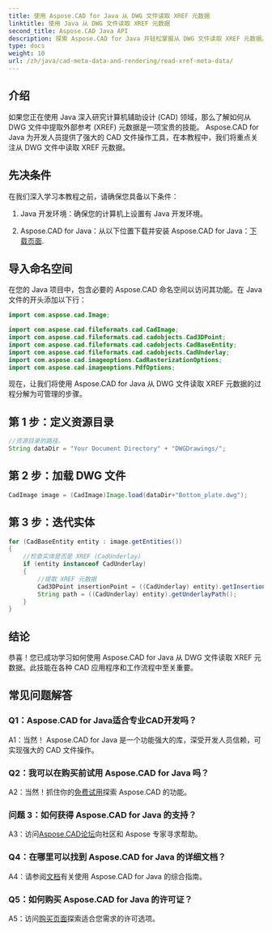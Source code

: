 ```yaml
---
title: 使用 Aspose.CAD for Java 从 DWG 文件读取 XREF 元数据
linktitle: 使用 Java 从 DWG 文件读取 XREF 元数据
second_title: Aspose.CAD Java API
description: 探索 Aspose.CAD for Java 并轻松掌握从 DWG 文件读取 XREF 元数据。利用这个强大的 Java 库促进您的 CAD 开发。
type: docs
weight: 10
url: /zh/java/cad-meta-data-and-rendering/read-xref-meta-data/
---
```

## 介绍

如果您正在使用 Java 深入研究计算机辅助设计 (CAD) 领域，那么了解如何从 DWG 文件中提取外部参考 (XREF) 元数据是一项宝贵的技能。 Aspose.CAD for Java 为开发人员提供了强大的 CAD 文件操作工具，在本教程中，我们将重点关注从 DWG 文件中读取 XREF 元数据。

## 先决条件

在我们深入学习本教程之前，请确保您具备以下条件：

1. Java 开发环境：确保您的计算机上设置有 Java 开发环境。

2.  Aspose.CAD for Java：从以下位置下载并安装 Aspose.CAD for Java：[下载页面](https://releases.aspose.com/cad/java/).

## 导入命名空间

在您的 Java 项目中，包含必要的 Aspose.CAD 命名空间以访问其功能。在 Java 文件的开头添加以下行：

```java
import com.aspose.cad.Image;

import com.aspose.cad.fileformats.cad.CadImage;
import com.aspose.cad.fileformats.cad.cadobjects.Cad3DPoint;
import com.aspose.cad.fileformats.cad.cadobjects.CadBaseEntity;
import com.aspose.cad.fileformats.cad.cadobjects.CadUnderlay;
import com.aspose.cad.imageoptions.CadRasterizationOptions;
import com.aspose.cad.imageoptions.PdfOptions;

```

现在，让我们将使用 Aspose.CAD for Java 从 DWG 文件读取 XREF 元数据的过程分解为可管理的步骤。

## 第 1 步：定义资源目录

```java
//资源目录的路径。
String dataDir = "Your Document Directory" + "DWGDrawings/";
```

## 第 2 步：加载 DWG 文件

```java
CadImage image = (CadImage)Image.load(dataDir+"Bottom_plate.dwg");
```

## 第 3 步：迭代实体

```java
for (CadBaseEntity entity : image.getEntities())
{
    //检查实体是否是 XREF (CadUnderlay)
    if (entity instanceof CadUnderlay)
    {
        //提取 XREF 元数据
        Cad3DPoint insertionPoint = ((CadUnderlay) entity).getInsertionPoint();
        String path = ((CadUnderlay) entity).getUnderlayPath();
    }
}
```

## 结论

恭喜！您已成功学习如何使用 Aspose.CAD for Java 从 DWG 文件读取 XREF 元数据。此技能在各种 CAD 应用程序和工作流程中至关重要。

## 常见问题解答

### Q1：Aspose.CAD for Java适合专业CAD开发吗？

A1：当然！ Aspose.CAD for Java 是一个功能强大的库，深受开发人员信赖，可实现强大的 CAD 文件操作。

### Q2：我可以在购买前试用 Aspose.CAD for Java 吗？

 A2：当然！抓住你的[免费试用](https://releases.aspose.com/)探索 Aspose.CAD 的功能。

### 问题 3：如何获得 Aspose.CAD for Java 的支持？

 A3：访问[Aspose.CAD论坛](https://forum.aspose.com/c/cad/19)向社区和 Aspose 专家寻求帮助。

### Q4：在哪里可以找到 Aspose.CAD for Java 的详细文档？

 A4：请参阅[文档](https://reference.aspose.com/cad/java/)有关使用 Aspose.CAD for Java 的综合指南。

### Q5：如何购买 Aspose.CAD for Java 的许可证？

A5：访问[购买页面](https://purchase.aspose.com/buy)探索适合您需求的许可选项。